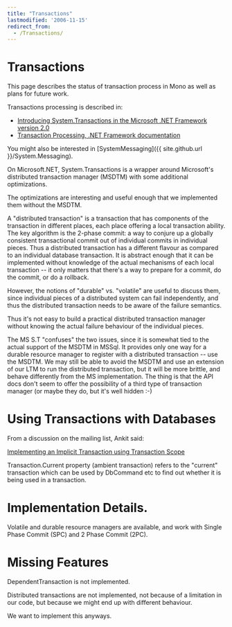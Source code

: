 ```yaml
---
title: "Transactions"
lastmodified: '2006-11-15'
redirect_from:
  - /Transactions/
---
```


Transactions
============

This page describes the status of transaction process in Mono as well as plans for future work.

Transactions processing is described in:

-   [Introducing System.Transactions in the Microsoft .NET Framework version 2.0](http://www.microsoft.com/downloads/details.aspx?FamilyID=AAC3D722-444C-4E27-8B2E-C6157ED16B15&displaylang=en)
-   [Transaction Processing, .NET Framework documentation](http://msdn2.microsoft.com/en-us/library/w97s6fw4(en-US,VS.80).aspx)

You might also be interested in [SystemMessaging]({{ site.github.url }}/System.Messaging).

On Microsoft.NET, System.Transactions is a wrapper around Microsoft's distributed transaction manager (MSDTM) with some additional optimizations.

The optimizations are interesting and useful enough that we implemented them without the MSDTM.

A "distributed transaction" is a transaction that has components of the transaction in different places, each place offering a local transaction ability. The key algorithm is the 2-phase commit: a way to conjure up a globally consistent transactional commit out of individual commits in individual pieces. Thus a distributed transaction has a different flavour as compared to an individual database transaction. It is abstract enough that it can be implemented without knowledge of the actual mechanisms of each local transaction -- it only matters that there's a way to prepare for a commit, do the commit, or do a rollback.

However, the notions of "durable" vs. "volatile" are useful to discuss them, since individual pieces of a distributed system can fail independently, and thus the distributed transaction needs to be aware of the failure semantics.

Thus it's not easy to build a practical distributed transaction manager without knowing the actual failure behaviour of the individual pieces.

The MS S.T "confuses" the two issues, since it is somewhat tied to the actual support of the MSDTM in MSSql. It provides only one way for a durable resource manager to register with a distributed transaction -- use the MSDTM. We may still be able to avoid the MSDTM and use an extension of our LTM to run the distributed transaction, but it will be more brittle, and behave differently from the MS implementation. The thing is that the API docs don't seem to offer the possibility of a third type of transaction manager (or maybe they do, but it's well hidden :-)

Using Transactions with Databases
=================================

From a discussion on the mailing list, Ankit said:

[Implementing an Implicit Transaction using Transaction Scope](http://msdn2.microsoft.com/en-us/library/ms172152.aspx)

Transaction.Current property (ambient transaction) refers to the "current" transaction which can be used by DbCommand etc to find out whether it is being used in a transaction.

Implementation Details.
=======================

Volatile and durable resource managers are available, and work with Single Phase Commit (SPC) and 2 Phase Commit (2PC).

Missing Features
================

DependentTransaction is not implemented.

Distributed transactions are not implemented, not because of a limitation in our code, but because we might end up with different behaviour.

We want to implement this anyways.

